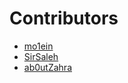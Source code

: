 # Contributors

- [mo1ein](https://github.com/mo1ein)
- [SirSaleh](https://github.com/SirSaleh)
- [ab0utZahra](https://github.com/ab0utzahra)

